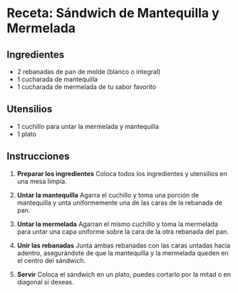 # Receta: Sándwich de Mantequilla y Mermelada
## Ingredientes
- 2 rebanadas de pan de molde (blanco o integral)
- 1 cucharada de mantequilla
- 1 cucharada de mermelada de tu sabor favorito
  
## Utensilios
- 1 cuchillo para untar la mermelada y mantequilla
- 1 plato

## Instrucciones
1. **Preparar los ingredientes**
Coloca todos los ingredientes y utensilios en una mesa limpia.

2. **Untar la mantequilla**
Agarra el cuchillo y toma una porción de mantequilla y unta uniformemente una de las caras de la rebanada de pan.

3. **Untar la mermelada**
Agarran el mismo cuchillo y toma la mermelada para untar una capa uniforme sobre la cara de la otra rebanada del pan.

4. **Unir las rebanadas**
Junta ambas rebanadas con las caras untadas hacia adentro, asegurándote de que la mantequilla y la mermelada queden en el centro del sándwich.

5. **Servir**
Coloca el sándwich en un plato, puedes cortarlo por la mitad o en diagonal si deseas.